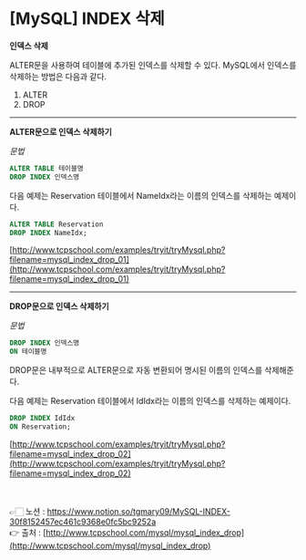 # [**MySQL] INDEX 삭제**

**인덱스 삭제**

ALTER문을 사용하여 테이블에 추가된 인덱스를 삭제할 수 있다.
MySQL에서 인덱스를 삭제하는 방법은 다음과 같다.

1. ALTER 
2. DROP

---

**ALTER문으로 인덱스 삭제하기**

*문법*

```sql
ALTER TABLE 테이블명
DROP INDEX 인덱스명
```

다음 예제는 Reservation 테이블에서 NameIdx라는 이름의 인덱스를 삭제하는 예제이다.

```sql
ALTER TABLE Reservation
DROP INDEX NameIdx;
```

[http://www.tcpschool.com/examples/tryit/tryMysql.php?filename=mysql_index_drop_01](http://www.tcpschool.com/examples/tryit/tryMysql.php?filename=mysql_index_drop_01)

---

**DROP문으로 인덱스 삭제하기**

*문법*

```sql
DROP INDEX 인덱스명
ON 테이블명
```

DROP문은 내부적으로 ALTER문으로 자동 변환되어 명시된 이름의 인덱스를 삭제해준다.

다음 예제는 Reservation 테이블에서 IdIdx라는 이름의 인덱스를 삭제하는 예제이다.

```sql
DROP INDEX IdIdx
ON Reservation;
```

[http://www.tcpschool.com/examples/tryit/tryMysql.php?filename=mysql_index_drop_02](http://www.tcpschool.com/examples/tryit/tryMysql.php?filename=mysql_index_drop_02)

<br><br>
👉🏻 노션 : https://www.notion.so/tgmary09/MySQL-INDEX-30f8152457ec461c9368e0fc5bc9252a
<br>
👉 출처 : [http://www.tcpschool.com/mysql/mysql_index_drop](http://www.tcpschool.com/mysql/mysql_index_drop)
